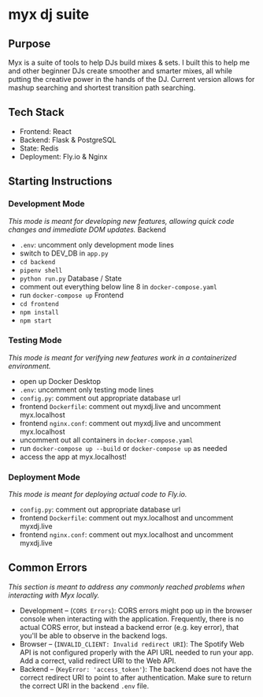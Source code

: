 # myx dj suite

## Purpose
Myx is a suite of tools to help DJs build mixes &amp; sets. I built this to help me and other beginner DJs create smoother and smarter mixes, all while putting the creative power in the hands of the DJ. Current version allows for mashup searching and shortest transition path searching.

## Tech Stack
* Frontend: React
* Backend: Flask & PostgreSQL
* State: Redis
* Deployment: Fly.io & Nginx

## Starting Instructions
### Development Mode
_This mode is meant for developing new features, allowing quick code changes and immediate DOM updates._
Backend
* `.env`: uncomment only development mode lines
* switch to DEV_DB in `app.py`
* `cd backend`
* `pipenv shell`
* `python run.py`
Database / State
* comment out everything below line 8 in `docker-compose.yaml`
* run `docker-compose up`
Frontend
* `cd frontend`
* `npm install`
* `npm start`

### Testing Mode
_This mode is meant for verifying new features work in a containerized environment._
* open up Docker Desktop
* `.env`: uncomment only testing mode lines
* `config.py`: comment out appropriate database url
* frontend `Dockerfile`: comment out myxdj.live and uncomment myx.localhost
* frontend `nginx.conf`: comment out myxdj.live and uncomment myx.localhost
* uncomment out all containers in `docker-compose.yaml`
* run `docker-compose up --build` or `docker-compose up` as needed
* access the app at myx.localhost!

### Deployment Mode
_This mode is meant for deploying actual code to Fly.io._
* `config.py`: comment out appropriate database url
* frontend `Dockerfile`: comment out myx.localhost and uncomment myxdj.live
* frontend `nginx.conf`: comment out myx.localhost and uncomment myxdj.live

## Common Errors
_This section is meant to address any commonly reached problems when interacting with Myx locally._
* Development – (`CORS Errors`): CORS errors might pop up in the browser console when interacting with the application. Frequently, there is no actual CORS error, but instead a backend error (e.g. key error), that you'll be able to observe in the backend logs.
* Browser – (`INVALID_CLIENT: Invalid redirect URI`): The Spotify Web API is not configured properly with the API URL needed to run your app. Add a correct, valid redirect URI to the Web API.
* Backend – (`KeyError: 'access_token'`): The backend does not have the correct redirect URI to point to after authentication. Make sure to return the correct URI in the backend `.env` file.

